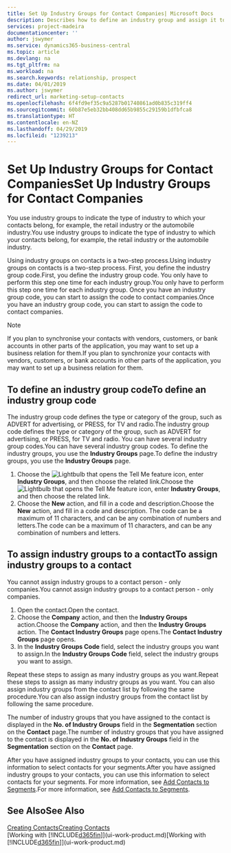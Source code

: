 ```yaml
---
title: Set Up Industry Groups for Contact Companies| Microsoft Docs
description: Describes how to define an industry group and assign it to a contact company, for example, the retail industry or the automobile industry.
services: project-madeira
documentationcenter: ''
author: jswymer
ms.service: dynamics365-business-central
ms.topic: article
ms.devlang: na
ms.tgt_pltfrm: na
ms.workload: na
ms.search.keywords: relationship, prospect
ms.date: 04/01/2019
ms.author: jswymer
redirect_url: marketing-setup-contacts
ms.openlocfilehash: 6f4fd9ef35c9a5287b01740861ad0b835c319ff4
ms.sourcegitcommit: 60b87e5eb32bb408dd65b9855c29159b1dfbfca8
ms.translationtype: HT
ms.contentlocale: en-NZ
ms.lasthandoff: 04/29/2019
ms.locfileid: "1239213"
---
```

# <a name="set-up-industry-groups-for-contact-companies"></a><span data-ttu-id="47759-103">Set Up Industry Groups for Contact Companies</span><span class="sxs-lookup"><span data-stu-id="47759-103">Set Up Industry Groups for Contact Companies</span></span>
<span data-ttu-id="47759-104">You use industry groups to indicate the type of industry to which your contacts belong, for example, the retail industry or the automobile industry.</span><span class="sxs-lookup"><span data-stu-id="47759-104">You use industry groups to indicate the type of industry to which your contacts belong, for example, the retail industry or the automobile industry.</span></span>

<span data-ttu-id="47759-105">Using industry groups on contacts is a two-step process.</span><span class="sxs-lookup"><span data-stu-id="47759-105">Using industry groups on contacts is a two-step process.</span></span> <span data-ttu-id="47759-106">First, you define the industry group code.</span><span class="sxs-lookup"><span data-stu-id="47759-106">First, you define the industry group code.</span></span> <span data-ttu-id="47759-107">You only have to perform this step one time for each industry group.</span><span class="sxs-lookup"><span data-stu-id="47759-107">You only have to perform this step one time for each industry group.</span></span> <span data-ttu-id="47759-108">Once you have an industry group code, you can start to assign the code to contact companies.</span><span class="sxs-lookup"><span data-stu-id="47759-108">Once you have an industry group code, you can start to assign the code to contact companies.</span></span>

> [!NOTE]  
>   <span data-ttu-id="47759-109">If you plan to synchronise your contacts with vendors, customers, or bank accounts in other parts of the application, you may want to set up a business relation for them.</span><span class="sxs-lookup"><span data-stu-id="47759-109">If you plan to synchronize your contacts with vendors, customers, or bank accounts in other parts of the application, you may want to set up a business relation for them.</span></span>

## <a name="to-define-an-industry-group-code"></a><span data-ttu-id="47759-110">To define an industry group code</span><span class="sxs-lookup"><span data-stu-id="47759-110">To define an industry group code</span></span>
<span data-ttu-id="47759-111">The industry group code defines the type or category of the group, such as ADVERT for advertising, or PRESS, for TV and radio.</span><span class="sxs-lookup"><span data-stu-id="47759-111">The industry group code defines the type or category of the group, such as ADVERT for advertising, or PRESS, for TV and radio.</span></span> <span data-ttu-id="47759-112">You can have several industry group codes.</span><span class="sxs-lookup"><span data-stu-id="47759-112">You can have several industry group codes.</span></span> <span data-ttu-id="47759-113">To define the industry groups, you use the **Industry Groups** page.</span><span class="sxs-lookup"><span data-stu-id="47759-113">To define the industry groups, you use the **Industry Groups** page.</span></span>

1. <span data-ttu-id="47759-114">Choose the ![Lightbulb that opens the Tell Me feature](media/ui-search/search_small.png "Tell me what you want to do") icon, enter **Industry Groups**, and then choose the related link.</span><span class="sxs-lookup"><span data-stu-id="47759-114">Choose the ![Lightbulb that opens the Tell Me feature](media/ui-search/search_small.png "Tell me what you want to do") icon, enter **Industry Groups**, and then choose the related link.</span></span>
2. <span data-ttu-id="47759-115">Choose the **New** action, and fill in a code and description.</span><span class="sxs-lookup"><span data-stu-id="47759-115">Choose the **New** action, and fill in a code and description.</span></span> <span data-ttu-id="47759-116">The code can be a maximum of 11 characters, and can be any combination of numbers and letters.</span><span class="sxs-lookup"><span data-stu-id="47759-116">The code can be a maximum of 11 characters, and can be any combination of numbers and letters.</span></span>

## <a name="AssignIndustryGroupContact"></a> <span data-ttu-id="47759-117">To assign industry groups to a contact</span><span class="sxs-lookup"><span data-stu-id="47759-117">To assign industry groups to a contact</span></span>
<span data-ttu-id="47759-118">You cannot assign industry groups to a contact person - only companies.</span><span class="sxs-lookup"><span data-stu-id="47759-118">You cannot assign industry groups to a contact person - only companies.</span></span>

1. <span data-ttu-id="47759-119">Open the contact.</span><span class="sxs-lookup"><span data-stu-id="47759-119">Open the contact.</span></span>
2. <span data-ttu-id="47759-120">Choose the **Company** action, and then the **Industry Groups** action.</span><span class="sxs-lookup"><span data-stu-id="47759-120">Choose the **Company** action, and then the **Industry Groups** action.</span></span> <span data-ttu-id="47759-121">The **Contact Industry Groups** page opens.</span><span class="sxs-lookup"><span data-stu-id="47759-121">The **Contact Industry Groups** page opens.</span></span>
3. <span data-ttu-id="47759-122">In the **Industry Groups Code** field, select the industry groups you want to assign.</span><span class="sxs-lookup"><span data-stu-id="47759-122">In the **Industry Groups Code** field, select the industry groups you want to assign.</span></span>

<span data-ttu-id="47759-123">Repeat these steps to assign as many industry groups as you want.</span><span class="sxs-lookup"><span data-stu-id="47759-123">Repeat these steps to assign as many industry groups as you want.</span></span> <span data-ttu-id="47759-124">You can also assign industry groups from the contact list by following the same procedure.</span><span class="sxs-lookup"><span data-stu-id="47759-124">You can also assign industry groups from the contact list by following the same procedure.</span></span>

<span data-ttu-id="47759-125">The number of industry groups that you have assigned to the contact is displayed in the **No. of Industry Groups** field in the **Segmentation** section on the **Contact** page.</span><span class="sxs-lookup"><span data-stu-id="47759-125">The number of industry groups that you have assigned to the contact is displayed in the **No. of Industry Groups** field in the **Segmentation** section on the **Contact** page.</span></span>

<span data-ttu-id="47759-126">After you have assigned industry groups to your contacts, you can use this information to select contacts for your segments.</span><span class="sxs-lookup"><span data-stu-id="47759-126">After you have assigned industry groups to your contacts, you can use this information to select contacts for your segments.</span></span> <span data-ttu-id="47759-127">For more information, see [Add Contacts to Segments](marketing-add-contact-segment.md).</span><span class="sxs-lookup"><span data-stu-id="47759-127">For more information, see [Add Contacts to Segments](marketing-add-contact-segment.md).</span></span>

## <a name="see-also"></a><span data-ttu-id="47759-128">See Also</span><span class="sxs-lookup"><span data-stu-id="47759-128">See Also</span></span>
[<span data-ttu-id="47759-129">Creating Contacts</span><span class="sxs-lookup"><span data-stu-id="47759-129">Creating Contacts</span></span>](marketing-create-contact-companies.md)  
<span data-ttu-id="47759-130">[Working with [!INCLUDE[d365fin](includes/d365fin_md.md)]](ui-work-product.md)</span><span class="sxs-lookup"><span data-stu-id="47759-130">[Working with [!INCLUDE[d365fin](includes/d365fin_md.md)]](ui-work-product.md)</span></span>
